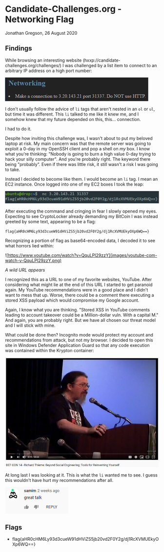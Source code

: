 # Candidate-Challenges.org - Networking Flag
Jonathan Gregson, 26 August 2020

## Findings
While browsing an interesting website (hxxp://candidate-challenges.org/challenges/) I was challenged by a list item to connect to an arbitrary IP address on a high port number:

![Make a connection to 3.20.143.21 port 31337. Do NOT use HTTP.](images/Make-a-connection-to-3-20-143-21-port-31337-Do-NOT-use-HTTP.png)

I don't usually follow the advice of `li` tags that aren't nested in an `ol` or `ul`, but time it was different. This `li` talked to me like it knew me, and I somehow knew that my future depended on this, this... connection.

I had to do it.

Despite how inviting this challenge was, I wasn't about to put my beloved laptop at risk. My main concern was that the remote server was going to exploit a 0-day in my OpenSSH client and pop a shell on *my* box. I know what you're thinking: "Nobody is going to burn a high value 0-day trying to hack your silly computer". And you're probably right. The keyword there being "probably". Even if there was little risk, it still wasn't a risk I was going to take.

Instead I decided to become like them. I would become an `li` tag. I mean an EC2 instance. Once logged into one of my EC2 boxes I took the leap:

![flag{aHR0cHM6Ly93d3cueW91dHViZS5jb20vd2F0Y2g/dj1RcXVMUEkyOXp6WQ==}](images/flag-aHR0cHM6Ly93d3cueW91dHViZS5jb20vd2F0Y2gdj1RcXVMUEkyOXp6WQ.png)

After executing the command and cringing in fear I slowly opened my eyes. Expecting to see CryptoLocker already demanding my BitCoin I was instead greeted by some text, appearing to be a flag:

`flag{aHR0cHM6Ly93d3cueW91dHViZS5jb20vd2F0Y2g/dj1RcXVMUEkyOXp6WQ==}`

Recognizing a portion of flag as base64-encoded data, I decoded it to see what horrors lied within:

![https://www.youtube.com/watch?v=QquLPI29zzY](images/youtube-com-watch-v-QquLPI29zzY.png)

*A wild URL appears*

I recognized this as a URL to one of my favorite websites, YouTube. After considering what might lie at the end of this URL I started to get paranoid again. My YouTube recommendations were in a good place and I didn't want to mess that up. Worse, there could be a comment there executing a stored XSS payload which would compromise my Google account.

Again, I know what you are thinking. "Stored XSS in YouTube comments leading to account takeover could be a Million-dollar vuln. With a capital M." And again, you are probably right. But we have all chosen our threat model and I will stick with mine.

What could be done then? Incognito mode would protect my account and recommendations from attack, but not my browser. I decided to open this site in Windows Defender Application Guard so that any code execution was contained within the Krypton container:

!["DEF CON 14 - Richard Thieme: Beyond Social Engineering: Tools for Reinventing Yourself"](images/richard-thieme-beyond-social-engineering-tools-for-reinventing-yourself.png)

At long last I was looking at it. This is what the `li` wanted me to see. I guess this wouldn't have hurt my recommendations after all.

![samin: "great talk"](images/samim-great-talk.png)

## Flags
- flag{aHR0cHM6Ly93d3cueW91dHViZS5jb20vd2F0Y2g/dj1RcXVMUEkyOXp6WQ==}
